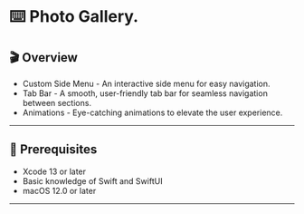 ⌨️ Photo Gallery. 
=======

🎬 Overview
-------

- Custom Side Menu - An interactive side menu for easy navigation.
- Tab Bar - A smooth, user-friendly tab bar for seamless navigation between sections.
- Animations - Eye-catching animations to elevate the user experience.
-------

🚀 Prerequisites
-------

- Xcode 13 or later
- Basic knowledge of Swift and SwiftUI
- macOS 12.0 or later
-------
